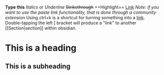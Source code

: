 **Type this**
*Italics* or _Underline_
~~Strikethrough~~
==Highlight==
[Link](https://www.youtube.com/watch?v=WqKluXIra70) *Note: if you want to use the paste link functionality, that is done through a community extension*
Using ctrl+k is a shortcut for turning something into a [link](https://www.youtube.com/watch?v=WqKluXIra70). 
Double-tapping the left \[ bracket will produce a "link" to another [[Section|section]] within obsidian.
# This is a heading
## This is a subheading

